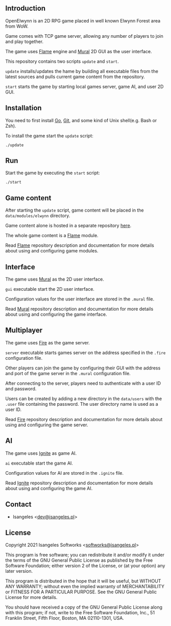 ## Introduction
OpenElwynn is an 2D RPG game placed in well known Elwynn Forest area from WoW.

Game comes with TCP game server, allowing any number of players to join and play together.

The game uses [Flame](https://github.com/Isangeles/flame) engine and [Mural](https://github.com/Isangeles/mural) 2D GUI as the user interface.

This repository contains two scripts `update` and `start`.

`update` installs/updates the hame by building all executable files from the latest sources and pulls current game content from the repository.

`start` starts the game by starting local games server, game AI, and user 2D GUI.
## Installation
You need to first install [Go](https://golang.org), [Git](https://git-scm.com), and some kind of Unix shell(e.g. Bash or Zsh).

To install the game start the `update` script:
```
./update
```
## Run
Start the game by executing the `start` script:
```
./start
```
## Game content
After starting the `update` script, game content will be placed in the `data/modules/elwynn` directory.

Game content alone is hosted in a separate repository [here](https://github.com/Isangeles/elwynn).

The whole game content is a [Flame](https://github.com/Isangeles/flame) module.

Read [Flame](https://github.com/Isangeles/mural) repository description and documentation for more details about using and configuring game modules.
## Interface
The game uses [Mural](https://github.com/Isangeles/mural) as the 2D user interface.

`gui` executable start the 2D user interface.

Configuration values for the user interface are stored in the `.mural` file.

Read [Mural](https://github.com/Isangeles/mural) repository description and documentation for more details about using and configuring the game interface.
## Multiplayer
The game uses [Fire](https://github.com/Isangeles/fire) as the game server.

`server` executable starts games server on the address specified in the `.fire` configuration file.

Other players can join the game by configuring their GUI with the address and port of the game server in the `.mural` configuration file.

After connecting to the server, players need to authenticate with a user ID and password.

Users can be created by adding a new directory in the `data/users` with the `.user` file containing the password. The user directory name is used as a user ID.

Read [Fire](https://github.com/Isangeles/fire) repository description and documentation for more details about using and configuring the game server.
## AI
The game uses [Ignite](https://github.com/Isangeles/ignite) as game AI.

`ai` executable start the game AI.

Configuration values for AI are stored in the `.ignite` file.

Read [Ignite](https://github.com/Isangeles/ignite) repository description and documentation for more details about using and configuring the game AI.
## Contact
* Isangeles <<dev@isangeles.pl>>

## License
Copyright 2021 Isangeles Softworks <<softworks@isangeles.pl>>

This program is free software; you can redistribute it and/or modify
it under the terms of the GNU General Public License as published by
the Free Software Foundation; either version 2 of the License, or
(at your option) any later version.

This program is distributed in the hope that it will be useful,
but WITHOUT ANY WARRANTY; without even the implied warranty of
MERCHANTABILITY or FITNESS FOR A PARTICULAR PURPOSE.  See the
GNU General Public License for more details.

You should have received a copy of the GNU General Public License
along with this program; if not, write to the Free Software
Foundation, Inc., 51 Franklin Street, Fifth Floor, Boston,
MA 02110-1301, USA.

